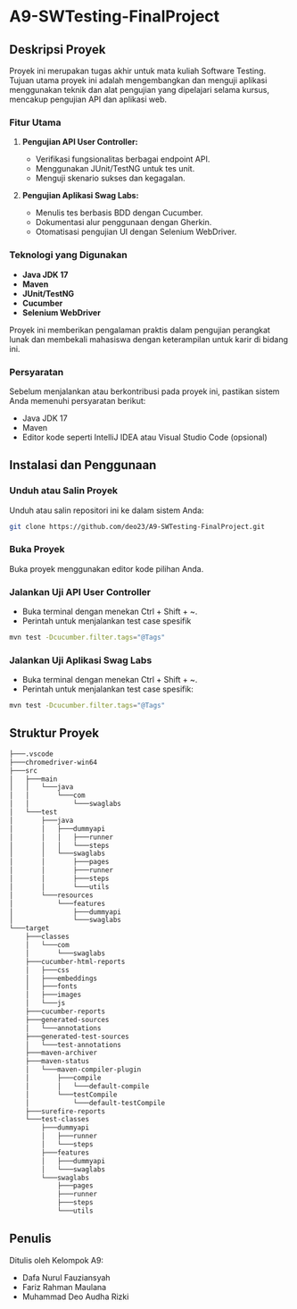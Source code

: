 # A9-SWTesting-FinalProject

## Deskripsi Proyek

Proyek ini merupakan tugas akhir untuk mata kuliah Software Testing. Tujuan utama proyek ini adalah mengembangkan dan menguji aplikasi menggunakan teknik dan alat pengujian yang dipelajari selama kursus, mencakup pengujian API dan aplikasi web.

### Fitur Utama

1. **Pengujian API User Controller:**
    - Verifikasi fungsionalitas berbagai endpoint API.
    - Menggunakan JUnit/TestNG untuk tes unit.
    - Menguji skenario sukses dan kegagalan.

2. **Pengujian Aplikasi Swag Labs:**
    - Menulis tes berbasis BDD dengan Cucumber.
    - Dokumentasi alur penggunaan dengan Gherkin.
    - Otomatisasi pengujian UI dengan Selenium WebDriver.

### Teknologi yang Digunakan

- **Java JDK 17**
- **Maven**
- **JUnit/TestNG**
- **Cucumber**
- **Selenium WebDriver**

Proyek ini memberikan pengalaman praktis dalam pengujian perangkat lunak dan membekali mahasiswa dengan keterampilan untuk karir di bidang ini.

### Persyaratan

Sebelum menjalankan atau berkontribusi pada proyek ini, pastikan sistem Anda memenuhi persyaratan berikut:

- Java JDK 17
- Maven
- Editor kode seperti IntelliJ IDEA atau Visual Studio Code (opsional)

## Instalasi dan Penggunaan

### Unduh atau Salin Proyek

Unduh atau salin repositori ini ke dalam sistem Anda:

```bash
git clone https://github.com/deo23/A9-SWTesting-FinalProject.git
```
### Buka Proyek

Buka proyek menggunakan editor kode pilihan Anda.

### Jalankan Uji API User Controller

- Buka terminal dengan menekan Ctrl + Shift + ~.
- Perintah untuk menjalankan test case spesifik
  
```bash
mvn test -Dcucumber.filter.tags="@Tags"
```
### Jalankan Uji Aplikasi Swag Labs

- Buka terminal dengan menekan Ctrl + Shift + ~.
- Perintah untuk menjalankan test case spesifik:

```bash
mvn test -Dcucumber.filter.tags="@Tags"
```
## Struktur Proyek
```bash
├───.vscode
├───chromedriver-win64
├───src
│   ├───main
│   │   └───java
│   │       └───com
│   │           └───swaglabs
│   └───test
│       ├───java
│       │   ├───dummyapi
│       │   │   ├───runner
│       │   │   └───steps
│       │   └───swaglabs
│       │       ├───pages
│       │       ├───runner
│       │       ├───steps
│       │       └───utils
│       └───resources
│           └───features
│               ├───dummyapi
│               └───swaglabs
└───target
    ├───classes
    │   └───com
    │       └───swaglabs
    ├───cucumber-html-reports
    │   ├───css
    │   ├───embeddings
    │   ├───fonts
    │   ├───images
    │   └───js
    ├───cucumber-reports
    ├───generated-sources
    │   └───annotations
    ├───generated-test-sources
    │   └───test-annotations
    ├───maven-archiver
    ├───maven-status
    │   └───maven-compiler-plugin
    │       ├───compile
    │       │   └───default-compile
    │       └───testCompile
    │           └───default-testCompile
    ├───surefire-reports
    └───test-classes
        ├───dummyapi
        │   ├───runner
        │   └───steps
        ├───features
        │   ├───dummyapi
        │   └───swaglabs
        └───swaglabs
            ├───pages
            ├───runner
            ├───steps
            └───utils
```

## Penulis

Ditulis oleh Kelompok A9:

- Dafa Nurul Fauziansyah
- Fariz Rahman Maulana
- Muhammad Deo Audha Rizki

